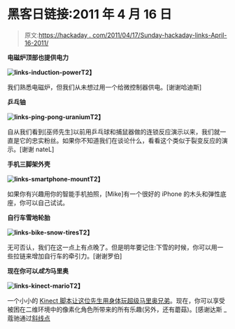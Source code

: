 # 黑客日链接:2011 年 4 月 16 日

> 原文:[https://hackaday . com/2011/04/17/Sunday-hackaday-links-April-16-2011/](https://hackaday.com/2011/04/17/sunday-hackaday-links-april-16-2011/)

**电磁炉顶部也提供电力**

**![](../Images/398389bf2129fd89a3a320951e1a9894.png "links-induction-power")T2】**

我们熟悉电磁炉，但我们从未想过用一个给微控制器供电。[谢谢哈迪斯]

**乒乓铀**

**![](../Images/b9519343efc5c383dd3bd9ea018c72bc.png "links-ping-pong-uranium")T2】**

自从我们看到[巫师先生]以前用乒乓球和捕鼠器做的连锁反应演示以来，我们就一直是它的忠实粉丝。如果你不知道我们在谈论什么，看看这个类似于裂变反应的演示。[谢谢 nateL]

**手机三脚架外壳**

**![](../Images/01db28039f729350b07fe75eb3a967eb.png "links-smartphone-mount")T2】**

如果你有兴趣用你的智能手机拍照，[Mike]有一个很好的 iPhone 的木头和弹性底座，你可以自己试试。

**自行车雪地轮胎**

**![](../Images/2d0e53c85e04f89fe83b8f58f053d1f6.png "links-bike-snow-tires")T2】**

无可否认，我们在这一点上有点晚了。但是明年要记住:下雪的时候，你可以用一些拉链来增加自行车的牵引力。[谢谢罗伯]

**现在你可以*成为*马里奥**

**![](../Images/e1c8ec969c6015944b9be39ee7b87505.png "links-kinect-mario")T2】**

一个小小的 [Kinect 脚本让这位先生用身体玩超级马里奥兄弟](http://www.youtube.com/watch?v=8CTJL5lUjHg)。现在，你可以享受被困在二维环境中的像素化角色所带来的所有乐趣(另外，还有蘑菇)。[感谢达斯 _ 蔻驰通过[斜线点](http://linux.slashdot.org/submission/1402386/Super-Mario-played-using-the-Kinect)